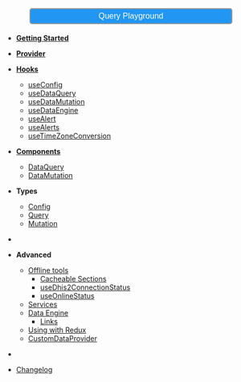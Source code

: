 [<button style="color:#FFFFFF;font-size:1rem;background-color:#2196f3;border: 2px #999 solid;border-radius: 5px;padding: 5px 10px;width: 80%; margin: 5px 10%; cursor:pointer;">Query Playground</button>](/playground/ ':ignore Query Playground')

-   [**Getting Started**](getting-started)
-   [**Provider**](provider)
-   [**Hooks**](hooks/)
    -   [useConfig](hooks/useConfig)
    -   [useDataQuery](hooks/useDataQuery)
    -   [useDataMutation](hooks/useDataMutation)
    -   [useDataEngine](hooks/useDataEngine)
    -   [useAlert](hooks/useAlert)
    -   [useAlerts](hooks/useAlerts)
    -   [useTimeZoneConversion](hooks/useTimeZoneConversion)
-   [**Components**](components/)
    -   [DataQuery](components/DataQuery)
    -   [DataMutation](components/DataMutation)
-   **Types**

    -   [Config](types/Config)
    -   [Query](types/Query)
    -   [Mutation](types/Mutation)

-   &nbsp;

-   **Advanced**

    -   [Offline tools](advanced/offline/)
        -   [Cacheable Sections](advanced/offline/CacheableSections.md)
        -   [useDhis2ConnectionStatus](advanced/offline/useDhis2ConnectionStatus.md)
        -   [useOnlineStatus](advanced/offline/useOnlineStatus.md)
    -   [Services](advanced/services)
    -   [Data Engine](advanced/DataEngine)
        -   [Links](advanced/DataEngineLinks)
    -   [Using with Redux](advanced/redux)
    -   [CustomDataProvider](advanced/CustomDataProvider)

-   &nbsp;

-   [Changelog](CHANGELOG.md)
